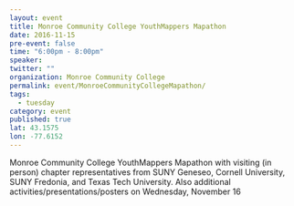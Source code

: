 ```yaml
---
layout: event
title: Monroe Community College YouthMappers Mapathon
date: 2016-11-15
pre-event: false
time: "6:00pm - 8:00pm"
speaker: 
twitter: ""
organization: Monroe Community College
permalink: event/MonroeCommunityCollegeMapathon/
tags: 
  - tuesday
category: event
published: true
lat: 43.1575
lon: -77.6152
---
```


Monroe Community College YouthMappers Mapathon with visiting (in person) chapter representatives 
from SUNY Geneseo, Cornell University, SUNY Fredonia, and Texas Tech University. 
Also additional activities/presentations/posters on Wednesday, November 16

